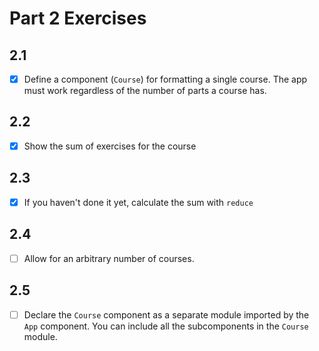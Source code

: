# Part 2 Exercises
## 2.1
- [x] Define a component (`Course`) for formatting a single course. The app must work regardless of the number of parts a course has.

## 2.2
- [x] Show the sum of exercises for the course

## 2.3
- [x] If you haven't done it yet, calculate the sum with `reduce`

## 2.4
- [ ] Allow for an arbitrary number of courses.

## 2.5
- [ ] Declare the `Course` component as a separate module imported by the `App` component. You can include all the subcomponents in the `Course` module.